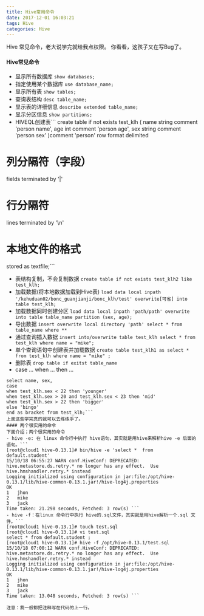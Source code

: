 ```yaml
---
title: Hive常用命令
date: 2017-12-01 16:03:21
tags: Hive
categories: Hive
---
```

Hive 常见命令，老大说学完就给我点权限。
你看看，这孩子又在写Bug了。
<!--more-->
#### Hive常见命令
- 显示所有数据库
`show databases;`
- 指定使用某个数据库
`use database_name;`
- 显示所有表
`show tables;`
- 查询表结构
`desc table_name;`
- 显示表的详细信息
`describe extended table_name;`
- 显示分区信息
`show partitions; `
- HIVEQL创建表```
create table if not exists test_klh (
name string comment 'person name', 
age int comment 'person age',
sex string comment 'person sex'
)comment 'person'
row format delimited
# 列分隔符（字段）
fields terminated by '|'
# 行分隔符
lines terminated by '\n'
# 本地文件的格式
stored as textfile;```
- 表结构复制，不会复制数据
`create table if not exists test_klh2 like test_klh;` 
- 加载数据(将本地数据加载到Hive表)
`load data local inpath '/kehuduan02/bonc_guanjianji/bonc_klh/test' overwrite[可省] into table test_klh;`
- 加载数据同时创建分区
`load data local inpath 'path/path' overwrite into table table_name partition (sex, age);`
- 导出数据
`insert overwrite local directory 'path' select * from table_name where **`
- 通过查询插入数据
`insert into/overwrite table test_klh select * from test_klh where name = "mike";`
- 单个查询语句中创建表并加载数据
`create table test_klh1 as select * from test_klh where name = "mike" ;`
- 删除表
`drop table if exitst table_name `
- case ... when ... then ...
```
select name, sex,
case 
when test_klh.sex < 22 then 'younger' 
when test_klh.sex > 20 and test_klh.sex < 23 then 'mid'
when test_klh.sex > 22 then 'bigger'
else 'bingo'
end as bracket from test_klh;```
上面这些学完真的就可以去练练手了。
#### 两个很实用的命令
下面介绍；两个很实用的命令
- hive -e: 在 linux 命令行中执行 hive语句，其实就是用hive来解析hive -e 后面的语句。```
[root@cloud1 hive-0.13.1]# bin/hive -e 'select *  from default.student'  
15/10/18 06:55:27 WARN conf.HiveConf: DEPRECATED: hive.metastore.ds.retry.* no longer has any effect.  Use hive.hmshandler.retry.* instead  
Logging initialized using configuration in jar:file:/opt/hive-0.13.1/lib/hive-common-0.13.1.jar!/hive-log4j.properties  
OK  
1   jhon 
2   mike  
3   jack  
Time taken: 21.298 seconds, Fetched: 3 row(s) ```
- hive -f：在linux 命令行中执行 hive的.sql文件，其实就是用hive解析一个.sql 文件。```
[root@cloud1 hive-0.13.1]# touch test.sql  
[root@cloud1 hive-0.13.1]# vi test.sql  
select * from default.student ;   
[root@cloud1 hive-0.13.1]# hive -f /opt/hive-0.13.1/test.sql  
15/10/18 07:00:12 WARN conf.HiveConf: DEPRECATED: hive.metastore.ds.retry.* no longer has any effect.  Use hive.hmshandler.retry.* instead  
Logging initialized using configuration in jar:file:/opt/hive-0.13.1/lib/hive-common-0.13.1.jar!/hive-log4j.properties  
OK  
1   jhon 
2   mike  
3   jack 
Time taken: 13.048 seconds, Fetched: 3 row(s) ```

注意：我一般都把注释写在代码的上一行。